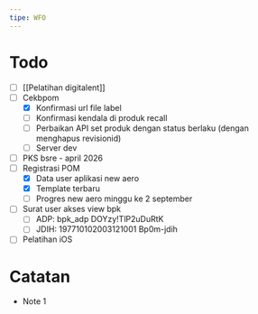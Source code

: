```yaml
---
tipe: WFO
---
```

# Todo
- [ ] [[Pelatihan digitalent]] 
- [ ] Cekbpom
	- [x] Konfirmasi url file label
	- [ ] Konfirmasi kendala di produk recall
	- [ ] Perbaikan API set produk dengan status berlaku (dengan menghapus revisionid)
	- [ ] Server dev
- [ ] PKS bsre - april 2026
- [ ] Registrasi POM
	- [x] Data user aplikasi new aero
	- [x] Template terbaru
	- [ ] Progres new aero minggu ke 2 september
- [ ] Surat user akses view bpk
	- [ ] ADP: bpk_adp DOYzy!TlP2uDuRtK
	- [ ] JDIH: 197710102003121001 Bp0m-jdih
- [ ] Pelatihan iOS
# Catatan
- Note 1
